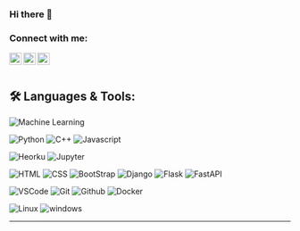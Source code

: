 ### Hi there 👋


### Connect with me:


[<img align="left" alt="AnandJVishwakarma | YouTube" width="22px" src="https://cdn.jsdelivr.net/npm/simple-icons@v3/icons/youtube.svg" />][youtube]
[<img align="left" alt="AnandJVishwakarma | LinkedIn" width="22px" src="https://cdn.jsdelivr.net/npm/simple-icons@v3/icons/linkedin.svg" />][linkedin]
[<img align="left" alt="AnandJVishwakarma | Instagram" width="22px" src="https://cdn.jsdelivr.net/npm/simple-icons@v3/icons/instagram.svg" />][instagram]

<br />

<br>

## 🛠️ **Languages & Tools:**
![Machine Learning](https://img.shields.io/badge/Machinelearning%20-%2314354C.svg?&style=for-the-badge&logo=machinele&logoColor=white)

![Python](https://img.shields.io/badge/python%20-%2314354C.svg?&style=for-the-badge&logo=python&logoColor=white)
![C++](https://img.shields.io/badge/c++%20-%2300599C.svg?&style=for-the-badge&logo=c%2B%2B&ogoColor=white)
![Javascript](https://img.shields.io/badge/javascript%20-%23323330.svg?&style=for-the-badge&logo=javascript&logoColor=%23F7DF1E)

![Heorku](https://img.shields.io/badge/heroku%20-%23430098.svg?&style=for-the-badge&logo=heroku&logoColor=white)
![Jupyter](https://img.shields.io/badge/Jupyter%20-%23F37626.svg?&style=for-the-badge&logo=Jupyter&logoColor=white)

![HTML](https://img.shields.io/badge/html%20-%23E34F26.svg?&style=for-the-badge&logo=html5&logoColor=white)
![CSS](https://img.shields.io/badge/css%20-%231572B6.svg?&style=for-the-badge&logo=css3&logoColor=white)
![BootStrap](https://img.shields.io/badge/bootstrap%20-%23563D7C.svg?&style=for-the-badge&logo=bootstrap&logoColor=white)
![Django](https://img.shields.io/badge/django%20-%23092E20.svg?&style=for-the-badge&logo=django&logoColor=white)
![Flask](https://img.shields.io/badge/flask%20-%23092E20.svg?&style=for-the-badge&logo=flask&logoColor=white)
![FastAPI](https://img.shields.io/badge/FastAPI%20-%2307405e.svg?&style=for-the-badge&logo=fastapi&logoColor=white)

![VSCode](https://img.shields.io/badge/-vscode-00a8e8?style=for-the-badge&logo=visual-studio-code)
![Git](https://img.shields.io/badge/git%20-%23F05033.svg?&style=for-the-badge&logo=git&logoColor=white)
![Github](https://img.shields.io/badge/github%20-%23121011.svg?&style=for-the-badge&logo=github&logoColor=white)
![Docker](https://img.shields.io/badge/docker%20-%230db7ed.svg?&style=for-the-badge&logo=docker&logoColor=white)

![Linux](https://img.shields.io/badge/-linux-772953?style=for-the-badge&logo=linux)
![windows](https://img.shields.io/badge/windows-0078D6?logo=windows&logoColor=white&style=for-the-badge)

---

[youtube]: https://www.youtube.com/channel/UChSyy1cM2fT2eyaso9G2I6Q
[instagram]: https://www.instagram.com/_anandvishwakarma_
[linkedin]: https://www.linkedin.com/in/anand-vishwakarma-20389519a



